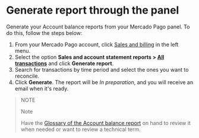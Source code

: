 # Generate report through the panel

Generate your Account balance reports from your Mercado Pago panel. To do this, follow the steps below:

1. From your Mercado Pago account, click [Sales and billing](https://www.mercadopago[FAKER][URL][DOMAIN]/balance/reports) in the left menu.
2. Select the option **Sales and account statement reports > [All transactions](https://www.mercadopago[FAKER][URL][DOMAIN]/balance/reports/settlement)** and click **Generate report**.
3. Search for transactions by time period and select the ones you want to reconcile.
4. Click **Generate**. The report will be _In preparation_, and you will receive an email when it's ready.

> NOTE
>
> Note
>
> Have the [Glossary of the Account balance report](https://www.mercadopago[FAKER][URL][DOMAIN]/developers/en/guides/additional-content/reports/account-money/glossary) on hand to review it when needed or want to review a technical term.
